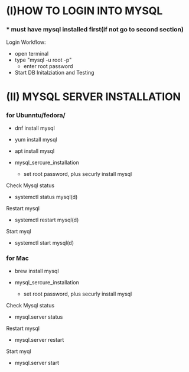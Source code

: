 # (I)HOW TO LOGIN INTO MYSQL
### * must have mysql installed first(if not go to second section)
Login Workflow:

- open terminal
- type "mysql -u root -p" 
    - enter root password
- Start DB Initalziation and Testing

# (II) MYSQL SERVER INSTALLATION

### for Ubunntu/fedora/
- dnf install mysql
- yum install mysql
- apt install mysql

- mysql_sercure_installation
    - set root password, plus securly install mysql

Check Mysql status
- systemctl status mysql(d)

Restart mysql
- systemctl restart mysql(d)

Start myql
- systemctl start mysql(d)


### for Mac
- brew install mysql

- mysql_sercure_installation
   - set root password, plus securly install mysql

Check Mysql status
- mysql.server status

Restart mysql
- mysql.server restart

Start myql
- mysql.server start

